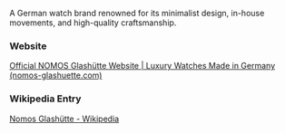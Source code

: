 A German watch brand renowned for its minimalist design, in-house movements, and high-quality craftsmanship.
### Website
[Official NOMOS Glashütte Website | Luxury Watches Made in Germany (nomos-glashuette.com)](https://nomos-glashuette.com/en/)
### Wikipedia Entry
[Nomos Glashütte - Wikipedia](https://en.wikipedia.org/wiki/Nomos_Glash%C3%BCtte)
